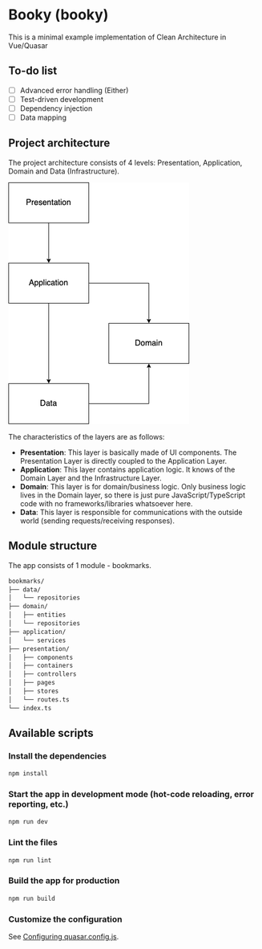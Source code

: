 # Booky (booky)

This is a minimal example implementation of Clean Architecture in Vue/Quasar

## To-do list

- [ ] Advanced error handling (Either)
- [ ] Test-driven development
- [ ] Dependency injection
- [ ] Data mapping

## Project architecture

The project architecture consists of 4 levels: Presentation, Application,
Domain and Data (Infrastructure).

![Project architecture](./clean-architecture.png)

The characteristics of the layers are as follows:

- **Presentation**: This layer is basically made of UI components. The Presentation
Layer is directly coupled to the Application Layer.
- **Application**: This layer contains application logic. It knows of the Domain
Layer and the Infrastructure Layer.
- **Domain**: This layer is for domain/business logic. Only business logic lives in
the Domain layer, so there is just pure JavaScript/TypeScript code with no
frameworks/libraries whatsoever here.
- **Data**: This layer is responsible for communications with the outside
world (sending requests/receiving responses).

## Module structure

The app consists of 1 module - bookmarks.

```txt
bookmarks/
├── data/
│   └── repositories
├── domain/
│   ├── entities
│   └── repositories
├── application/
│   └── services
├── presentation/
│   ├── components
│   ├── containers
│   ├── controllers
│   ├── pages
│   ├── stores
│   └── routes.ts
└── index.ts
```

## Available scripts

### Install the dependencies

```bash
npm install
```

### Start the app in development mode (hot-code reloading, error reporting, etc.)

```bash
npm run dev
```

### Lint the files

```bash
npm run lint
```

### Build the app for production

```bash
npm run build
```

### Customize the configuration

See [Configuring quasar.config.js](https://v2.quasar.dev/quasar-cli-webpack/quasar-config-js).
